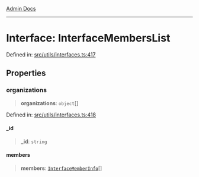 [Admin Docs](/)

***

# Interface: InterfaceMembersList

Defined in: [src/utils/interfaces.ts:417](https://github.com/PalisadoesFoundation/talawa-admin/blob/main/src/utils/interfaces.ts#L417)

## Properties

### organizations

> **organizations**: `object`[]

Defined in: [src/utils/interfaces.ts:418](https://github.com/PalisadoesFoundation/talawa-admin/blob/main/src/utils/interfaces.ts#L418)

#### \_id

> **\_id**: `string`

#### members

> **members**: [`InterfaceMemberInfo`](InterfaceMemberInfo.md)[]
